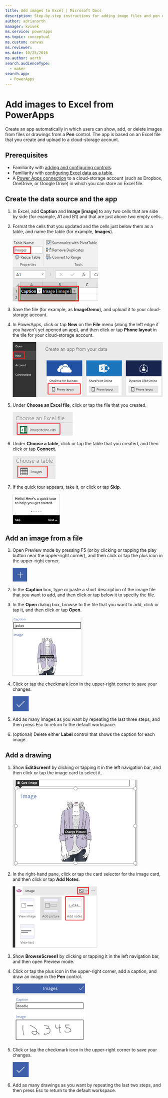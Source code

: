 ```yaml
---
title: Add images to Excel | Microsoft Docs
description: Step-by-step instructions for adding image files and pen drawings to Excel in a cloud-storage account
author: adrianorth
manager: kvivek
ms.service: powerapps
ms.topic: conceptual
ms.custom: canvas
ms.reviewer: 
ms.date: 10/25/2016
ms.author: aorth
search.audienceType: 
  - maker
search.app: 
  - PowerApps
---
```

# Add images to Excel from PowerApps
Create an app automatically in which users can show, add, or delete images from files or drawings from a **Pen** control. The app is based on an Excel file that you create and upload to a cloud-storage account.

## Prerequisites

* Familiarity with [adding and configuring controls](add-configure-controls.md).
* Familiarity with [configuring Excel data as a table](https://support.office.com/article/Format-an-Excel-table-6789619F-C889-495C-99C2-2F971C0E2370?ui=en-US&rs=en-US&ad=US).
* A [Power Apps connection](add-data-connection.md) to a cloud-storage account (such as Dropbox, OneDrive, or Google Drive) in which you can store an Excel file.

## Create the data source and the app
1. In Excel, add **Caption** and **Image [image]** to any two cells that are side by side (for example, A1 and B1) and that are just above two empty cells.
2. Format the cells that you updated and the cells just below them as a table, and name the table (for example, **Images**).
   
    ![Create a table](./media/add-images-to-excel/create-table.png)
3. Save the file (for example, as **ImageDemo**), and upload it to your cloud-storage account.
4. In PowerApps, click or tap **New** on the **File** menu (along the left edge if you haven't yet opened an app), and then click or tap **Phone layout** in the tile for your cloud-storage account.
   
    ![Select your cloud-storage account](./media/add-images-to-excel/select-account.png)
5. Under **Choose an Excel file**, click or tap the file that you created.
   
    ![Select your workbook](./media/add-images-to-excel/select-workbook.png)
6. Under **Choose a table**, click or tap the table that you created, and then click or tap **Connect**.
   
    ![Select your table](./media/add-images-to-excel/select-table.png)
7. If the quick tour appears, take it, or click or tap **Skip**.
   
    ![First screen of quick tour](./media/add-images-to-excel/quick-tour.png)

## Add an image from a file
1. Open Preview mode by pressing F5 (or by clicking or tapping the play button near the upper-right corner), and then click or tap the plus icon in the upper-right corner.
   
    ![Plus icon](./media/add-images-to-excel/plus-icon.png)
2. In the **Caption** box, type or paste a short description of the image file that you want to add, and then click or tap below it to specify the file.
3. In the **Open** dialog box, browse to the file that you want to add, click or tap it, and then click or tap **Open**.
   
    ![Add a caption and an image](./media/add-images-to-excel/add-image.png)
4. Click or tap the checkmark icon in the upper-right corner to save your changes.
   
    ![Save changes](./media/add-images-to-excel/checkmark-icon.png)
5. Add as many images as you want by repeating the last three steps, and then press Esc to return to the default workspace.
6. (optional) Delete either **Label** control that shows the caption for each image.

## Add a drawing
1. Show **EditScreen1** by clicking or tapping it in the left navigation bar, and then click or tap the image card to select it.
   
    ![Select image card](./media/add-images-to-excel/select-card.png)
2. In the right-hand pane, click or tap the card selector for the image card, and then click or tap **Add Notes**.
   
    ![Add notes](./media/add-images-to-excel/add-notes.png)
3. Show **BrowseScreen1** by clicking or tapping it in the left navigation bar, and then open Preview mode.
4. Click or tap the plus icon in the upper-right corner, add a caption, and draw an image in the **Pen** control.
   
    ![Draw a picture](./media/add-images-to-excel/draw-picture.png)
5. Click or tap the checkmark icon in the upper-right corner to save your changes.
   
    ![Save changes](./media/add-images-to-excel/checkmark-icon.png)
6. Add as many drawings as you want by repeating the last two steps, and then press Esc to return to the default workspace.

